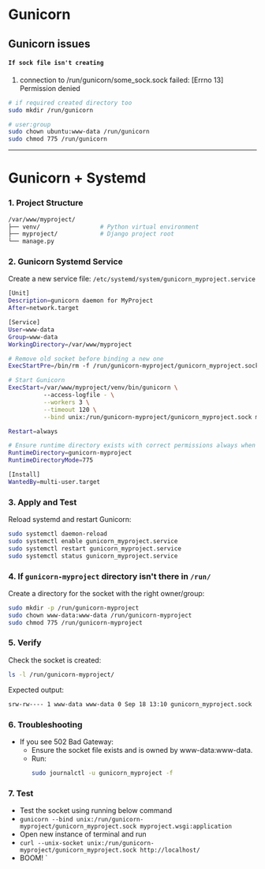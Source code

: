 # Gunicorn



## Gunicorn issues

#### `If sock file isn't creating`
1. connection to /run/gunicorn/some_sock.sock failed: [Errno 13] Permission denied

```bash
# if required created directory too
sudo mkdir /run/gunicorn

# user:group
sudo chown ubuntu:www-data /run/gunicorn
sudo chmod 775 /run/gunicorn
```

<hr>

# Gunicorn + Systemd

### 1. Project Structure
```bash
/var/www/myproject/
├── venv/                 # Python virtual environment
├── myproject/            # Django project root
└── manage.py
```


### 2. Gunicorn Systemd Service
Create a new service file:
`/etc/systemd/system/gunicorn_myproject.service`
```bash
[Unit]
Description=gunicorn daemon for MyProject
After=network.target

[Service]
User=www-data
Group=www-data
WorkingDirectory=/var/www/myproject

# Remove old socket before binding a new one
ExecStartPre=/bin/rm -f /run/gunicorn-myproject/gunicorn_myproject.sock

# Start Gunicorn
ExecStart=/var/www/myproject/venv/bin/gunicorn \
          --access-logfile - \
          --workers 3 \
          --timeout 120 \
          --bind unix:/run/gunicorn-myproject/gunicorn_myproject.sock myproject.wsgi:application

Restart=always

# Ensure runtime directory exists with correct permissions always when server restarts
RuntimeDirectory=gunicorn-myproject
RuntimeDirectoryMode=775

[Install]
WantedBy=multi-user.target
```

### 3. Apply and Test
Reload systemd and restart Gunicorn:
```bash
sudo systemctl daemon-reload
sudo systemctl enable gunicorn_myproject.service
sudo systemctl restart gunicorn_myproject.service
sudo systemctl status gunicorn_myproject.service
```


### 4. If `gunicorn-myproject` directory isn't there in `/run/`
Create a directory for the socket with the right owner/group:
```bash
sudo mkdir -p /run/gunicorn-myproject
sudo chown www-data:www-data /run/gunicorn-myproject
sudo chmod 775 /run/gunicorn-myproject
```

### 5. Verify
Check the socket is created:
```bash
ls -l /run/gunicorn-myproject/
```

Expected output:
```bash
srw-rw---- 1 www-data www-data 0 Sep 18 13:10 gunicorn_myproject.sock
```

### 6. Troubleshooting
- If you see 502 Bad Gateway:
  - Ensure the socket file exists and is owned by www-data:www-data.
  - Run:
    ```bash
    sudo journalctl -u gunicorn_myproject -f
    ```

### 7. Test
- Test the socket using running below command
- `gunicorn --bind unix:/run/gunicorn-myproject/gunicorn_myproject.sock myproject.wsgi:application`
- Open new instance of terminal and run
- `curl --unix-socket unix:/run/gunicorn-myproject/gunicorn_myproject.sock http://localhost/`
- BOOM!
`


